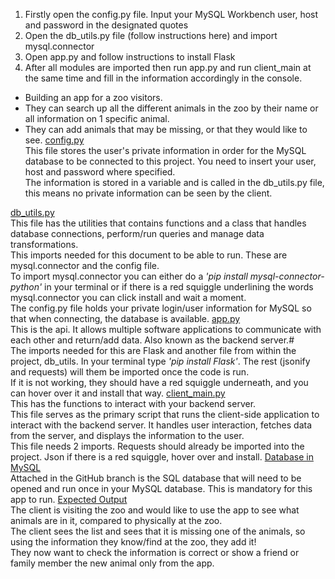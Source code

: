 1. Firstly open the config.py file. Input your MySQL Workbench user, host and password in the designated quotes
2. Open the db_utils.py file (follow instructions here) and import mysql.connector
3. Open app.py and follow instructions to install Flask
4. After all modules are imported then run app.py and run client_main at the same time and fill in the information accordingly in the console.
* Building an app for a zoo visitors.
* They can search up all the different animals in the zoo by their name or all information on 1 specific animal.
* They can add animals that may be missing, or that they would like to see.
 <u>config.py</u>
 <br /> This file stores the user's private information in order for the MySQL database to be connected to this project.
 You need to insert your user, host and password where specified. <br /> The information is stored in a variable and is called in the db_utils.py 
 file, this means no private information can be seen by the client.
 
<u>db_utils.py</u>
<br /> This file has the utilities that contains functions and a class that handles database connections, perform/run queries and manage data transformations. 
<br /> This imports needed for this document to be able to run. These are mysql.connector and the config file.
<br /> To import mysql.connector you can either do a *'pip install mysql-connector-python'* in your terminal or if there is a red squiggle underlining the words mysql.connector you can click install and wait a moment.
<br /> The config.py file holds your private login/user information for MySQL so that when connecting, the database is available.
<u>app.py</u>
<br /> This is the api. It allows multiple software applications to communicate with each other and return/add data. Also known as the backend server.#
<br /> The imports needed for this are Flask and another file from within the project, db_utils. 
In your terminal type *'pip install Flask'*. The rest (jsonify and requests) will them be imported once the code is run. 
<br /> If it is not working, they should have a red squiggle underneath, and you can hover over it and install that way.
<u>client_main.py</u> 
<br /> This has the functions to interact with your backend server.
<br /> This file serves as the primary script that runs the client-side application to interact with the backend server. It handles user interaction, fetches data from the server, and displays the information to the user.
<br /> This file needs 2 imports. Requests should already be imported into the project. Json if there is a red squiggle, hover over and install.
<u>Database in MySQL</u>
<br /> Attached in the GitHub branch is the SQL database that will need to be opened and run once in your MySQL database. This is mandatory for this app to run.
<u>Expected Output</u>
<br /> The client is visiting the zoo and would like to use the app to see what animals are in it, compared to physically at the zoo.
<br /> The client sees the list and sees that it is missing one of the animals, so using the information they know/find at the zoo, they add it!
<br /> They now want to check the information is correct or show a friend or family member the new animal only from the app.
